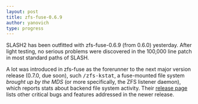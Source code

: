 ```yaml
---
layout: post
title: zfs-fuse-0.6.9
author: yanovich
type: progress
---
```


SLASH2 has been outfitted with zfs-fuse-0.6.9 (from 0.6.0) yesterday.  After light testing, no serious problems were discovered in the 100,000 line patch in most standard paths of SLASH.

A lot was introduced in zfs-fuse as the forerunner to the next major version release (0.7.0, due soon), such <tt>/zfs-kstat</tt>, a fuse-mounted file system <em>brought up by the MDS</em> (or more specifically, the ZFS listener daemon), which reports stats about backend file system activity.  Their <a href="http://zfs-fuse.net/releases/0.6.9">release page</a> lists other critical bugs and features addressed in the newer release.
